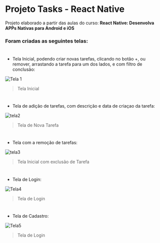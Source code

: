 # Projeto Tasks - React Native

Projeto elaborado a partir das aulas do curso: **React Native: Desenvolva APPs Nativas para Android e iOS**

### Foram criadas as seguintes telas: 

#

* Tela Inicial, podendo criar novas tarefas, clicando no botão +, ou remover, arrastando a tarefa para um dos lados, e com filtro de conclusão:

![Tela 1](https://user-images.githubusercontent.com/37232748/81766252-27b9df80-94ac-11ea-8a75-f594f5dc7e01.png)

>Tela Inicial

#

* Tela de adição de tarefas, com descrição e data de criaçao da tarefa: 

![tela2](https://user-images.githubusercontent.com/37232748/81771543-a79a7680-94b9-11ea-9a99-3d7557850e81.png)

>Tela de Nova Tarefa

#

* Tela com a remoção de tarefas: 

![tela3](https://user-images.githubusercontent.com/37232748/81771726-25f71880-94ba-11ea-9599-eb29cb862b4a.png)

>Tela Inicial com exclusão de Tarefa

#

* Tela de Login: 

![Tela4](https://user-images.githubusercontent.com/37232748/82099109-d8a6c100-96dc-11ea-9524-61be726840d3.png)

>Tela de Login

#

* Tela de Cadastro: 

![Tela5](https://user-images.githubusercontent.com/37232748/82099273-54087280-96dd-11ea-88e5-cba013827c8f.png)

>Tela de Login
